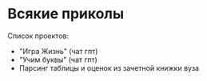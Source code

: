 # Всякие приколы
Список проектов:
- "Игра Жизнь" (чат гпт)
- "Учим буквы" (чат гпт)
- Парсинг таблицы и оценок из зачетной книжки вуза
